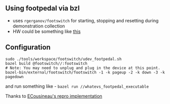## Using footpedal via bzl

- uses `rgerganov/footswitch` for starting, stopping and resetting during demonstration collection 
- HW could be something like [this](https://www.amazon.com/PCsensor-Customized-Computer-Multimedia-Photoelectric/dp/B08SLX75K8)


## Configuration 

```
sudo ./tools/workspace/footswitch/udev_footpedal.sh
bazel build @footswitch//:footswitch
# Note: You may need to unplug and plug in the device at this point.
bazel-bin/external/footswitch/footswitch -1 -k pageup -2 -k down -3 -k pagedown
```


and run something like - 
`bazel run //whatevs_footpedal_executable`

Thanks to [ECousineau's repro implementation](https://github.com/EricCousineau-TRI/repro/tree/5f2a0c408ed5ab79fc4bd9870683bee1ca1b7abe/devices/footswitch_bazel/tools/workspace/footswitch) 